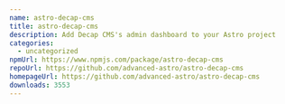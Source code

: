```yaml
---
name: astro-decap-cms
title: astro-decap-cms
description: Add Decap CMS's admin dashboard to your Astro project
categories:
  - uncategorized
npmUrl: https://www.npmjs.com/package/astro-decap-cms
repoUrl: https://github.com/advanced-astro/astro-decap-cms
homepageUrl: https://github.com/advanced-astro/astro-decap-cms
downloads: 3553
---
```

